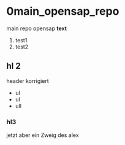 # 0main_opensap_repo
main repo opensap
**text**

1. test1
2. test2


## hl 2
header korrigiert

* ul
* ul
* ull

### hl3
jetzt aber ein Zweig des alex


